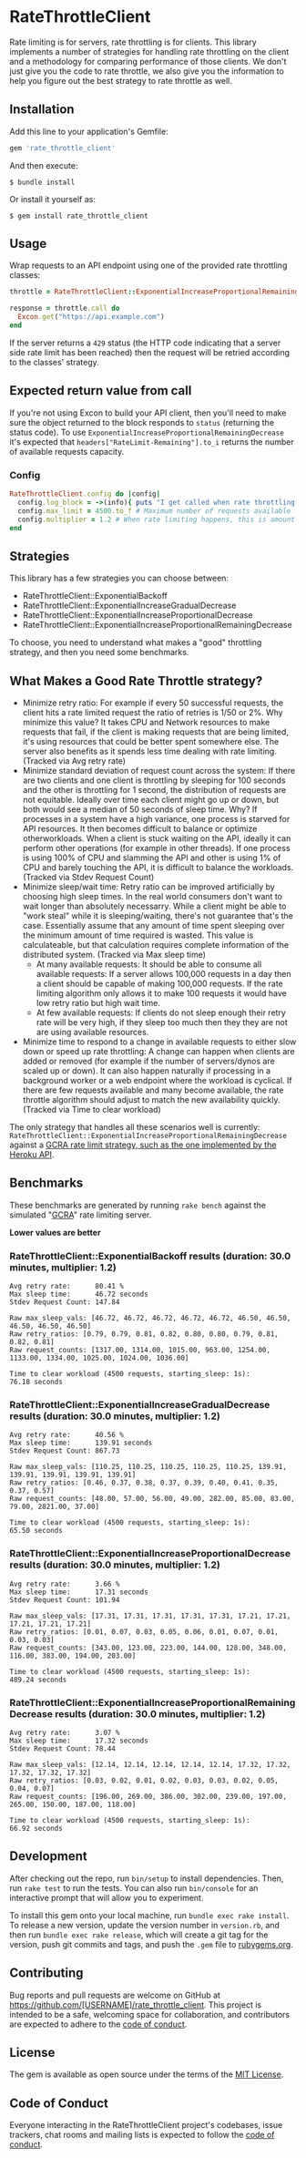 # RateThrottleClient

Rate limiting is for servers, rate throttling is for clients. This library implements a number of strategies for handling rate throttling on the client and a methodology for comparing performance of those clients. We don't just give you the code to rate throttle, we also give you the information to help you figure out the best strategy to rate throttle as well.

## Installation

Add this line to your application's Gemfile:

```ruby
gem 'rate_throttle_client'
```

And then execute:

    $ bundle install

Or install it yourself as:

    $ gem install rate_throttle_client

## Usage

Wrap requests to an API endpoint using one of the provided rate throttling classes:

```ruby
throttle = RateThrottleClient::ExponentialIncreaseProportionalRemainingDecrease.new

response = throttle.call do
  Excon.get("https://api.example.com")
end
```

If the server returns a `429` status (the HTTP code indicating that a server side rate limit has been reached) then the request will be retried according to the classes' strategy.

## Expected return value from call

If you're not using Excon to build your API client, then you'll need to make sure the object returned to the block responds to `status` (returning the status code). To use `ExponentialIncreaseProportionalRemainingDecrease` it's expected that `headers["RateLimit-Remaining"].to_i` returns the number of available requests capacity.

### Config

```ruby
RateThrottleClient.config do |config|
  config.log_block = ->(info){ puts "I get called when rate throttling is triggered #{info.sleep_for} #{info.request}" }
  config.max_limit = 4500.to_f # Maximum number of requests available
  config.multiplier = 1.2 # When rate limiting happens, this is amount to the sleep value is increased by
end
```

## Strategies

This library has a few strategies you can choose between:

- RateThrottleClient::ExponentialBackoff
- RateThrottleClient::ExponentialIncreaseGradualDecrease
- RateThrottleClient::ExponentialIncreaseProportionalDecrease
- RateThrottleClient::ExponentialIncreaseProportionalRemainingDecrease

To choose, you need to understand what makes a "good" throttling strategy, and then you need some benchmarks.

## What Makes a Good Rate Throttle strategy?

- Minimize retry ratio: For example if every 50 successful requests, the client hits a rate limited request the ratio of retries is 1/50 or 2%. Why minimize this value? It takes CPU and Network resources to make requests that fail, if the client is making requests that are being limited, it's using resources that could be better spent somewhere else. The server also benefits as it spends less time dealing with rate limiting. (Tracked via Avg retry rate)
- Minimize standard deviation of request count across the system: If there are two clients and one client is throttling by sleeping for 100 seconds and the other is throttling for 1 second, the distribution of requests are not equitable. Ideally over time each client might go up or down, but both would see a median of 50 seconds of sleep time. Why? If processes in a system have a high variance, one process is starved for API resources. It then becomes difficult to balance or optimize otherworkloads. When a client is stuck waiting on the API, ideally it can perform other operations (for example in other threads). If one process is using 100% of CPU and slamming the API and other is using 1% of CPU and barely touching the API, it is difficult to balance the workloads. (Tracked via Stdev Request Count)
- Minimize sleep/wait time: Retry ratio can be improved artificially by choosing high sleep times. In the real world consumers don't want to wait longer than absolutely necessarry. While a client might be able to "work steal" while it is sleeping/waiting, there's not guarantee that's the case. Essentially assume that any amount of time spent sleeping over the minimum amount of time required is wasted. This value is calculateable, but that calculation requires complete information of the distributed system. (Tracked via Max sleep time)
  - At many available requests: It should be able to consume all available requests: If a server allows 100,000 requests in a day then a client should be capable of making 100,000 requests. If the rate limiting algorithm only allows it to make 100 requests it would have low retry ratio but high wait time.
  - At few available requests: If clients do not sleep enough their retry rate will be very high, if they sleep too much then they they are not are using available resources.
- Minimize time to respond to a change in available requests to either slow down or speed up rate throttling: A change can happen when clients are added or removed (for example if the number of servers/dynos are scaled up or down). It can also happen naturally if processing in a background worker or a web endpoint where the workload is cyclical. If there are few requests available and many become available, the rate throttle algorithm should adjust to match the new availability quickly. (Tracked via Time to clear workload)

The only strategy that handles all these scenarios well is currently: `RateThrottleClient::ExponentialIncreaseProportionalRemainingDecrease` against a [GCRA rate limit strategy, such as the one implemented by the Heroku API]().

## Benchmarks

These benchmarks are generated by running `rake bench` against the simulated "[GCRA](https://brandur.org/rate-limiting)" rate limiting server.

**Lower values are better**

### RateThrottleClient::ExponentialBackoff results (duration: 30.0 minutes, multiplier: 1.2)

```
Avg retry rate:      80.41 %
Max sleep time:      46.72 seconds
Stdev Request Count: 147.84

Raw max_sleep_vals: [46.72, 46.72, 46.72, 46.72, 46.72, 46.50, 46.50, 46.50, 46.50, 46.50]
Raw retry_ratios: [0.79, 0.79, 0.81, 0.82, 0.80, 0.80, 0.79, 0.81, 0.82, 0.81]
Raw request_counts: [1317.00, 1314.00, 1015.00, 963.00, 1254.00, 1133.00, 1334.00, 1025.00, 1024.00, 1036.00]
```

```
Time to clear workload (4500 requests, starting_sleep: 1s):
76.18 seconds
```

### RateThrottleClient::ExponentialIncreaseGradualDecrease results (duration: 30.0 minutes, multiplier: 1.2)

```
Avg retry rate:      40.56 %
Max sleep time:      139.91 seconds
Stdev Request Count: 867.73

Raw max_sleep_vals: [110.25, 110.25, 110.25, 110.25, 110.25, 139.91, 139.91, 139.91, 139.91, 139.91]
Raw retry_ratios: [0.46, 0.37, 0.38, 0.37, 0.39, 0.40, 0.41, 0.35, 0.37, 0.57]
Raw request_counts: [48.00, 57.00, 56.00, 49.00, 282.00, 85.00, 83.00, 79.00, 2821.00, 37.00]
```

```
Time to clear workload (4500 requests, starting_sleep: 1s):
65.50 seconds
```

### RateThrottleClient::ExponentialIncreaseProportionalDecrease results (duration: 30.0 minutes, multiplier: 1.2)

```
Avg retry rate:      3.66 %
Max sleep time:      17.31 seconds
Stdev Request Count: 101.94

Raw max_sleep_vals: [17.31, 17.31, 17.31, 17.31, 17.31, 17.21, 17.21, 17.21, 17.21, 17.21]
Raw retry_ratios: [0.01, 0.07, 0.03, 0.05, 0.06, 0.01, 0.07, 0.01, 0.03, 0.03]
Raw request_counts: [343.00, 123.00, 223.00, 144.00, 128.00, 348.00, 116.00, 383.00, 194.00, 203.00]
```

```
Time to clear workload (4500 requests, starting_sleep: 1s):
489.24 seconds
```

### RateThrottleClient::ExponentialIncreaseProportionalRemainingDecrease results (duration: 30.0 minutes, multiplier: 1.2)

```
Avg retry rate:      3.07 %
Max sleep time:      17.32 seconds
Stdev Request Count: 78.44

Raw max_sleep_vals: [12.14, 12.14, 12.14, 12.14, 12.14, 17.32, 17.32, 17.32, 17.32, 17.32]
Raw retry_ratios: [0.03, 0.02, 0.01, 0.02, 0.03, 0.03, 0.02, 0.05, 0.04, 0.07]
Raw request_counts: [196.00, 269.00, 386.00, 302.00, 239.00, 197.00, 265.00, 150.00, 187.00, 118.00]
```

```
Time to clear workload (4500 requests, starting_sleep: 1s):
66.92 seconds
```

## Development

After checking out the repo, run `bin/setup` to install dependencies. Then, run `rake test` to run the tests. You can also run `bin/console` for an interactive prompt that will allow you to experiment.

To install this gem onto your local machine, run `bundle exec rake install`. To release a new version, update the version number in `version.rb`, and then run `bundle exec rake release`, which will create a git tag for the version, push git commits and tags, and push the `.gem` file to [rubygems.org](https://rubygems.org).

## Contributing

Bug reports and pull requests are welcome on GitHub at https://github.com/[USERNAME]/rate_throttle_client. This project is intended to be a safe, welcoming space for collaboration, and contributors are expected to adhere to the [code of conduct](https://github.com/[USERNAME]/rate_throttle_client/blob/master/CODE_OF_CONDUCT.md).

## License

The gem is available as open source under the terms of the [MIT License](https://opensource.org/licenses/MIT).

## Code of Conduct

Everyone interacting in the RateThrottleClient project's codebases, issue trackers, chat rooms and mailing lists is expected to follow the [code of conduct](https://github.com/[USERNAME]/rate_throttle_client/blob/master/CODE_OF_CONDUCT.md).
